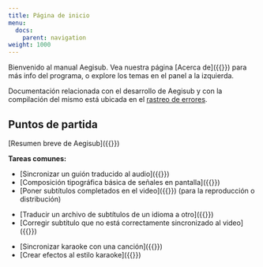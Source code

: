 ```yaml
---
title: Página de inicio
menu:
  docs:
    parent: navigation
weight: 1000
---
```


Bienvenido al manual Aegisub. Vea nuestra página [Acerca de]({{<relref path="About">}}) para más info del programa, o explore los temas en el panel a la izquierda.

Documentación relacionada con el desarrollo de Aegisub y con la compilación del mismo está ubicada en el [rastreo de errores](https://github.com/Aegisub/Aegisub/issues).

## Puntos de partida

[Resumen breve de Aegisub]({{<relref path="Overview">}})

**Tareas comunes:**

- [Sincronizar un guión traducido al audio]({{<relref path="Audio">}})
- [Composición tipográfica básica de señales en pantalla]({{<relref path="Tutorials#composición-tipográfica-visual">}})
- [Poner subtítulos completados en el video]({{<relref path="Attaching_subtitles_to_video">}}) (para la reproducción o distribución)

<!-- -->

- [Traducir un archivo de subtítulos de un idioma a otro]({{<relref path="Translation_Assistant">}})
- [Corregir subtítulo que no está correctamente sincronizado al video]({{<relref path="Fix_Timing_Tutorial" lang="en">}})

<!-- -->

- [Sincronizar karaoke con una canción]({{<relref path="Tutorials#sincronizador-kanji">}})
- [Crear efectos al estilo karaoke]({{<relref path="Automation/Karaoke_Templater/Tutorial_1" lang="en">}})
